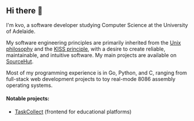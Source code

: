 ## Hi there 👋

I'm kvo, a software developer studying Computer Science at the University of Adelaide.

My software engineering principles are primarily inherited from the [Unix philosophy][1] and the [KISS principle][2], with a desire to create reliable, maintainable, and intuitive software. My main projects are available on [SourceHut][3].

Most of my programming experience is in Go, Python, and C, ranging from full-stack web development projects to toy real-mode 8086 assembly operating systems.

#### Notable projects:
  - [TaskCollect][4] (frontend for educational platforms)


[1]: https://en.wikipedia.org/wiki/Unix_philosophy
[2]: https://en.wikipedia.org/wiki/KISS_principle
[3]: https://git.sr.ht/~kvo/
[4]: https://sr.ht/~kvo/taskcollect
